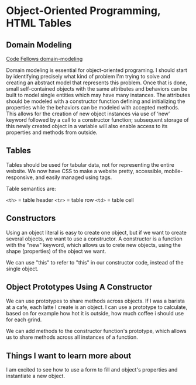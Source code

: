 # Object-Oriented Programming, HTML Tables

## Domain Modeling

[Code Fellows domain-modeling](https://github.com/codefellows/domain_modeling#domain-modeling)

Domain modeling is essential for object-oriented programing. I should start by identifying precisely what kind of problem I'm trying to solve and creating an abstract model that represents this problem. Once that is done, small self-contained objects with the same attributes and behaviors can be built to model single entities which may have many instances. The attributes should be modeled with a constructor function defining and initializing the properties while the behaviors can be modeled with accepted methods. This allows for the creation of new object instances via use of ‘new’ keyword followed by a call to a constructor function; subsequent storage of this newly created object in a variable will also enable access to its properties and methods from outside. 

## Tables

Tables should be used for tabular data, not for representing the entire website. We now have CSS to make a website pretty, accessible, mobile-responsive, and easily managed using tags. 

Table semantics are:

`<th>` = table header
`<tr>` = table row
`<td>` = table cell

## Constructors

Using an object literal is easy to create one object, but if we want to create several objects, we want to use a constructor. A constructor is a function with the "new" keyword, which allows us to crete new objects, using the shape (properties) of the object we want. 

We can use "this" to refer to "this" in our constructor code, instead of the single object. 


## Object Prototypes Using A Constructor

We can use prototypes to share methods across objects. 
If I was a barista at a cafe, each latte I create is an object. I can use a prototype to calculate, based on for example how hot it is outside, how much coffee i should use for each grind. 

We can add methods to the constructor function's prototype, which allows us to share methods across all instances of a function.

## Things I want to learn more about

I am excited to see how to use a form to fill and object's properties and instantiate a new object.